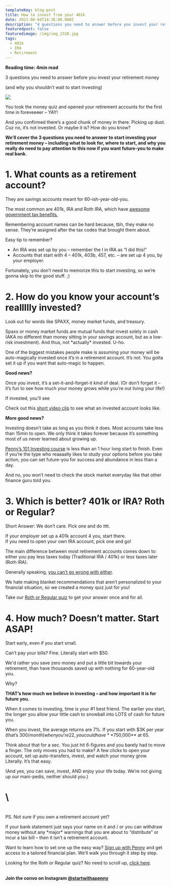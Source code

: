 ```yaml
---
templateKey: blog-post
title: How to invest from your 401k
date: 2021-06-04T14:36:00.000Z
description: "4 questions you need to answer before you invest your retirement money.  "
featuredpost: false
featuredimage: /img/img_2328.jpg
tags:
  - 401k
  - IRA
  - Retirement
---
```

**Reading time: 4min read**

3 questions you need to answer before you invest your retirement money

(and why you shouldn’t wait to start investing) 

![](/img/img_2328.jpg)

You took the money quiz and opened your retirement accounts for the first time in foreveeeer – YAY!  

And you confirmed there’s a good chunk of money in there. Picking up dust.\
Cuz no, it’s not invested. Or maybe it is? How do you know?

**We’ll cover the 3 questions you need to answer to start investing your retirement money – including what to look for, where to start, and why you really do need to pay attention to this now if you want future-you to make real bank.** 

# 1. What counts as a retirement account?

They are savings accounts meant for 60-ish-year-old-you.

The most common are 401k, IRA and Roth IRA, which have [awesome government tax benefits.](https://blog.penny-finance.com/blog/2021-04-06-401k-ira-wtf-2/)

Remembering account names can be hard because, tbh, they make no sense. They’re assigned after the tax codes that brought them about. 

Easy tip to remember? 

* An IRA was set up by you – remember the I in IRA as “I did this!”
* Accounts that start with 4 – 401k, 403b, 457, etc. – are set up 4 you, by your employer.

Fortunately, you don’t need to memorize this to start investing, so we’re gonna skip to the good stuff. ;)

# 2. How do you know your account’s reallllly invested?

Look out for words like SPAXX, money market funds, and treasury. 

Spaxx or money market funds are mutual funds that invest solely in cash (AKA no different than money sitting in your savings account, but as a low-risk investment). And thus, not \*actually\* invested. U-ho.

One of the biggest mistakes people make is assuming your money will be auto-magically invested once it’s in a retirement account. It’s not. You gotta set it up if you want that auto-magic to happen. 

**Good news?** 

Once you invest, it’s a set-it-and-forget-it kind of deal. (Or don’t forget it – it’s fun to see how much your money grows while you’re out living your life!)

If invested, you'll see  

Check out this [short video clip](https://www.loom.com/share/61f7c640d483472fab2263acd390c06e) to see what an invested account looks like. 

**More good news?** 

Investing doesn’t take as long as you think it does. Most accounts take less than 15min to open. We only think it takes forever because it’s something most of us never learned about growing up.

[Penny’s 101 Investing course](https://penny-finance.com/products) is less than an 1 hour long start to finish. Even if you’re the type who reaaaally likes to study your options before you take action, you can set future-you for success and abundance in less than a day. 

And no, you won’t need to check the stock market everyday like that other finance guru told you.

# 3. Which is better? 401k or IRA? Roth or Regular?

Short Answer: We don’t care. Pick one and do ittt.

If your employer set up a 401k account 4 you, start there.\
If you need to open your own IRA account, pick one and go! 

The main difference between most retirement accounts comes down to: either you pay less taxes today (Traditional IRA / 401k) or less taxes later (Roth IRA).

Generally speaking, [you can’t go wrong with either](https://blog.penny-finance.com/blog/2021-04-06-401k-ira-wtf-2/). 

We hate making blanket recommendations that aren’t personalized to your financial situation, so we created a money quiz just for you!

Take our [Roth or Regular quiz](penny-finance.com/profile) to get your answer once and for all.

# 4. How much? Doesn’t matter. Start ASAP!

Start early, even if you start small.

Can't pay your bills? Fine. Literally start with $50. 

We'd rather you save zero money and put a little bit towards your retirement, than have thousands saved up with nothing for 60-year-old you. 

Why? 

**THAT’s how much we believe in investing – and how important it is for future you.** 

When it comes to investing, time is your #1 best friend. The earlier you start, the longer you allow your little cash to snowball into LOTS of cash for future you. 

When you invest, the average returns are 7%. If you start with $3K per year (that’s $300/month) when you’re 22, you could have **$750,000** at 65.

Think about that for a sec. You just hit 6-figures and you barely had to move a finger. The only moves you had to make? A few clicks to open your account, set up auto-transfers, invest, and watch your money grow. Literally. It’s that easy. 

(And yes, you can save, invest, AND enjoy your life today. We’re not giving up our mani-pedis, neither should you.)

# \

\
PS. Not sure if you own a retirement account yet? 

If your bank statement just says your name on it and / or you can withdraw money without any \*major\* warnings that you are about to “distribute” or incur a tax bill – then it isn’t a retirement account. 

Want to learn how to set one up the easy way? [Sign up with Penny](https://penny-finance.com/) and get access to a tailored financial plan. We’ll walk you through it step by step. 

Looking for the Roth or Regular quiz? No need to scroll up, [click here](https://www.penny-finance.com/profile). 

**\
Join the convo on Instagram [@startwithapenny](https://www.instagram.com/startwithapenny/)**